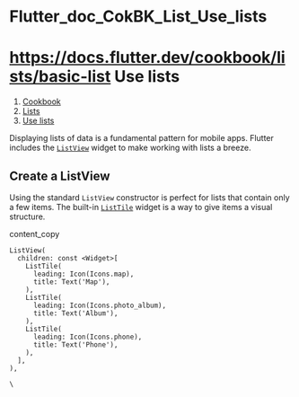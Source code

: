 # Flutter_doc_CokBK_List_Use_lists
 https://docs.flutter.dev/cookbook/lists/basic-list
Use lists
=========

1.  [Cookbook](https://docs.flutter.dev/cookbook)
2.  [Lists](https://docs.flutter.dev/cookbook/lists)
3.  [Use lists](https://docs.flutter.dev/cookbook/lists/basic-list)

Displaying lists of data is a fundamental pattern for mobile apps. Flutter includes the [`ListView`](https://api.flutter.dev/flutter/widgets/ListView-class.html) widget to make working with lists a breeze.

[](https://docs.flutter.dev/cookbook/lists/basic-list#create-a-listview)Create a ListView
-----------------------------------------------------------------------------------------

Using the standard `ListView` constructor is perfect for lists that contain only a few items. The built-in [`ListTile`](https://api.flutter.dev/flutter/material/ListTile-class.html) widget is a way to give items a visual structure.

content_copy

```
ListView(
  children: const <Widget>[
    ListTile(
      leading: Icon(Icons.map),
      title: Text('Map'),
    ),
    ListTile(
      leading: Icon(Icons.photo_album),
      title: Text('Album'),
    ),
    ListTile(
      leading: Icon(Icons.phone),
      title: Text('Phone'),
    ),
  ],
),
```

`\
`

